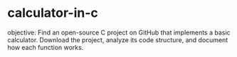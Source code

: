 # calculator-in-c

objective:  Find an open-source C project on GitHub that implements a basic calculator. Download the project, analyze its  code structure, and document how each function works.
